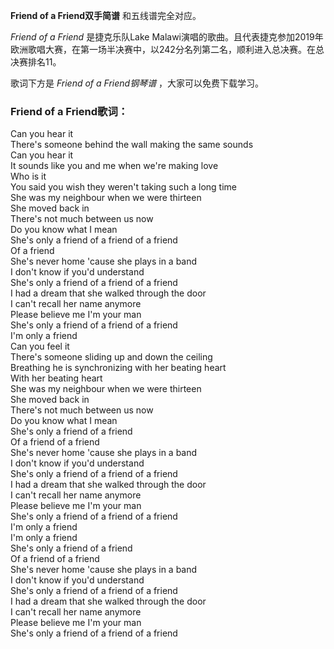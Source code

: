 

**Friend of a Friend双手简谱** 和五线谱完全对应。

_Friend of a Friend_ 是捷克乐队Lake
Malawi演唱的歌曲。且代表捷克参加2019年欧洲歌唱大赛，在第一场半决赛中，以242分名列第二名，顺利进入总决赛。在总决赛排名11。

歌词下方是 _Friend of a Friend钢琴谱_ ，大家可以免费下载学习。

### Friend of a Friend歌词：

Can you hear it  
There's someone behind the wall making the same sounds  
Can you hear it  
It sounds like you and me when we're making love  
Who is it  
You said you wish they weren't taking such a long time  
She was my neighbour when we were thirteen  
She moved back in  
There's not much between us now  
Do you know what I mean  
She's only a friend of a friend of a friend  
Of a friend  
She's never home 'cause she plays in a band  
I don't know if you'd understand  
She's only a friend of a friend of a friend  
I had a dream that she walked through the door  
I can't recall her name anymore  
Please believe me I'm your man  
She's only a friend of a friend of a friend  
I'm only a friend  
Can you feel it  
There's someone sliding up and down the ceiling  
Breathing he is synchronizing with her beating heart  
With her beating heart  
She was my neighbour when we were thirteen  
She moved back in  
There's not much between us now  
Do you know what I mean  
She's only a friend of a friend  
Of a friend of a friend  
She's never home 'cause she plays in a band  
I don't know if you'd understand  
She's only a friend of a friend of a friend  
I had a dream that she walked through the door  
I can't recall her name anymore  
Please believe me I'm your man  
She's only a friend of a friend of a friend  
I'm only a friend  
I'm only a friend  
She's only a friend of a friend  
Of a friend of a friend  
She's never home 'cause she plays in a band  
I don't know if you'd understand  
She's only a friend of a friend of a friend  
I had a dream that she walked through the door  
I can't recall her name anymore  
Please believe me I'm your man  
She's only a friend of a friend of a friend

